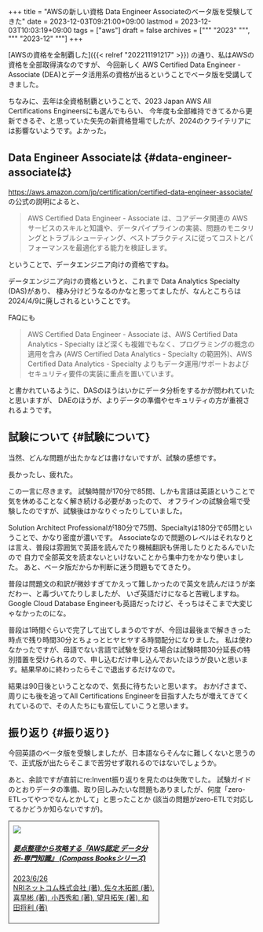 +++
title = "AWSの新しい資格 Data Engineer Associateのベータ版を受験してきた"
date = 2023-12-03T09:21:00+09:00
lastmod = 2023-12-03T10:03:19+09:00
tags = ["aws"]
draft = false
archives = ["""
  "2023"
  """, """
  "2023-12"
  """]
+++

[AWSの資格を全制覇した]({{< relref "202211191217" >}}) の通り、私はAWSの資格を全部取得済なのですが、
今回新しく AWS Certified Data Engineer - Associate (DEA)とデータ活用系の資格が出るということでベータ版を受講してきました。

ちなみに、去年は全資格制覇ということで、2023 Japan AWS All Certifications Engineersにも選んでもらい、
今年度も全部維持できてるから更新できるぞ、と思っていた矢先の新資格登場でしたが、2024のクライテリアには影響ないようです。よかった。


## Data Engineer Associateは {#data-engineer-associateは}

<https://aws.amazon.com/jp/certification/certified-data-engineer-associate/>
の公式の説明によると、

> AWS Certified Data Engineer - Associate は、コアデータ関連の AWS サービスのスキルと知識や、データパイプラインの実装、問題のモニタリングとトラブルシューティング、ベストプラクティスに従ってコストとパフォーマンスを最適化する能力を検証します。

ということで、データエンジニア向けの資格ですね。

データエンジニア向けの資格というと、これまで Data Analytics Specialty (DAS)があり、
棲み分けどうなるのかなと思ってましたが、なんとこちらは2024/4/9に廃しされるということです。

FAQにも

> AWS Certified Data Engineer - Associate は、AWS Certified Data Analytics - Specialty ほど深くも複雑でもなく、プログラミングの概念の適用を含み (AWS Certified Data Analytics - Specialty の範囲外)、AWS Certified Data Analytics - Specialty よりもデータ運用/サポートおよびセキュリティ要件の実装に重点を置いています。

と書かれているように、DASのほうはいかにデータ分析をするかが問われていたと思いますが、
DAEのほうが、よりデータの準備やセキュリティの方が重視されるようです。


## 試験について {#試験について}

当然、どんな問題が出たかなどは書けないですが、試験の感想です。

長かったし、疲れた。

この一言に尽きます。
試験時間が170分で85問、しかも言語は英語ということで気を休めることなく解き続ける必要があったので、
オフラインの試験会場で受験したのですが、試験後はかなりぐったりしていました。

Solution Architect Professionalが180分で75問、Specialtyは180分で65問ということで、かなり密度が濃いです。
Associateなので問題のレベルはそれなりとは言え、普段は雰囲気で英語を読んでたり機械翻訳も併用したりとたるんでいたので
自力で全部英文を読まないといけないことから集中力をかなり使いました。
あと、ベータ版だからか判断に迷う問題もでてきたり。

普段は問題文の和訳が微妙すぎてかえって難しかったので英文を読んだほうが楽だわー、と毒づいてたりしましたが、
いざ英語だけになると苦戦しますね。Google Cloud Database Engineerも英語だったけど、そっちはそこまで大変じゃなかったのにな。

普段は1時間ぐらいで完了して出てしまうのですが、今回は最後まで解ききった時点で残り時間30分とちょっとヒヤヒヤする時間配分になりました。
私は使わなかったですが、母語でない言語で試験を受ける場合は試験時間30分延長の特別措置を受けられるので、申し込むだけ申し込んでおいたほうが良いと思います。結果早めに終わったらそこで退出するだけなので。

結果は90日後ということなので、気長に待ちたいと思います。
おかげさまで、周りにも後を追ってAll Certifications Engineerを目指す人たちが増えてきてくれているので、その人たちにも宣伝していこうと思います。


## 振り返り {#振り返り}

今回英語のベータ版を受験しましたが、日本語ならそんなに難しくないと思うので、正式版が出たらそこまで苦労せず取れるのではないでしょうか。

あと、余談ですが直前にre:Invent振り返りを見たのは失敗でした。
試験ガイドのとおりデータの準備、取り回しみたいな問題もありましたが、何度「zero-ETLってやつでなんとかして」と思ったことか
(該当の問題がzero-ETLで対応してるかどうか知らないですが)。

<div class="card" style="width: 18rem; border: 2px solid #999999; padding: 8px;">
<a href="https://www.amazon.co.jp/%E8%A6%81%E7%82%B9%E6%95%B4%E7%90%86%E3%81%8B%E3%82%89%E6%94%BB%E7%95%A5%E3%81%99%E3%82%8B%E3%80%8EAWS%E8%AA%8D%E5%AE%9A-%E3%83%87%E3%83%BC%E3%82%BF%E5%88%86%E6%9E%90-%E5%B0%82%E9%96%80%E7%9F%A5%E8%AD%98%E3%80%8F-Compass-Books%E3%82%B7%E3%83%AA%E3%83%BC%E3%82%BA-NRI%E3%83%8D%E3%83%83%E3%83%88%E3%82%B3%E3%83%A0%E6%A0%AA%E5%BC%8F%E4%BC%9A%E7%A4%BE/dp/4839978174?_encoding=UTF8&qid=1701565221&sr=8-1&linkCode=li2&tag=grugrut-22&linkId=55e75d6ada479cc9cbe7fd69a94ec539&language=ja_JP&ref_=as_li_ss_il" target="_blank"><img border="0" src="//ws-fe.amazon-adsystem.com/widgets/q?_encoding=UTF8&ASIN=4839978174&Format=_SL160_&ID=AsinImage&MarketPlace=JP&ServiceVersion=20070822&WS=1&tag=grugrut-22&language=ja_JP" ></a><img src="https://ir-jp.amazon-adsystem.com/e/ir?t=grugrut-22&language=ja_JP&l=li2&o=9&a=4839978174" width="1" height="1" border="0" alt="" style="border:none !important; margin:0px !important;" />
  <div class="card-body">
    <h5 class="card-title"><a href="https://amzn.to/46P44sw">要点整理から攻略する『AWS認定 データ分析-専門知識』 (Compass Booksシリーズ)</a></h5>
    <p class="card-text"><a href="https://amzn.to/46P44sw">2023/6/26<br>
    NRIネットコム株式会社 (著), 佐々木拓郎 (著), 喜早彬 (著), 小西秀和 (著), 望月拓矢 (著), 和田将利 (著)</a></p>
  </div>
</div>
